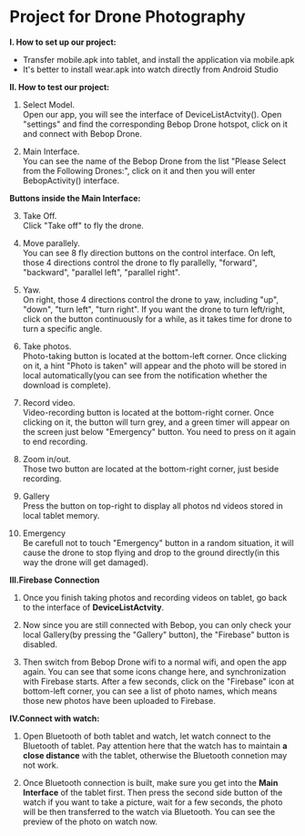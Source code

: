 # Project for Drone Photography

**I. How to set up our project:**
 - Transfer mobile.apk into tablet, and install the application via mobile.apk
 - It's better to install wear.apk into watch directly from Android Studio
 

**II. How to test our project:**
1. Select Model.  
Open our app, you will see the interface of DeviceListActvity(). Open "settings" and find the corresponding Bebop Drone hotspot, click on it and connect with Bebop Drone.

2. Main Interface.   
You can see the name of the Bebop Drone from the list "Please Select from the Following Drones:", click on it and then you will enter BebopActivity() interface.

**Buttons inside the Main Interface:**

3. Take Off.  
Click "Take off" to fly the drone.   

4. Move parallely.   
You can see 8 fly direction buttons on the control interface. On left, those 4 directions control the drone to fly parallelly, "forward", "backward", "parallel left", "parallel right".

5. Yaw.    
On right, those 4 directions control the drone to yaw, including "up", "down", "turn left", "turn right". If you want the drone to turn left/right, click on the button continuously for a while, as it takes time for drone to turn a specific angle.

6. Take photos.    
Photo-taking button is located at the bottom-left corner. Once clicking on it, a hint "Photo is taken" will appear and the photo will be stored in local automatically(you can see from the notification whether the download is complete).

7. Record video.   
Video-recording button is located at the bottom-right corner. Once clicking on it, the button will turn grey, and a green timer will appear on the screen just below "Emergency" button. You need to press on it again to end recording.

8. Zoom in/out.   
Those two button are located at the bottom-right corner, just beside recording. 

9. Gallery  
Press the button on top-right to display all photos nd videos stored in local tablet memory.

10. Emergency    
Be carefull not to touch "Emergency" button in a random situation, it will cause the drone to stop flying and drop to the ground directly(in this way the drone will get damaged).


**III.Firebase Connection**
1. Once you finish taking photos and recording videos on tablet, go back to the interface of **DeviceListActvity**. 

2. Now since you are still connected with Bebop, you can only check your local Gallery(by pressing the "Gallery" button), the "Firebase" button is disabled.

3. Then switch from Bebop Drone wifi to a normal wifi, and open the app again. You can see that some icons change here, and synchronization with Firebase starts. After a few seconds, click on the "Firebase" icon at bottom-left corner, you can see a list of photo names, which means those new photos have been uploaded to Firebase.


**IV.Connect with watch:**
1. Open Bluetooth of both tablet and watch, let watch connect to the Bluetooth of tablet. Pay attention here that the watch has to maintain **a close distance** with the tablet, otherwise the Bluetooth connetion may not work.

2. Once Bluetooth connection is built, make sure you get into the **Main Interface** of the tablet first. Then press the second side button of the watch if you want to take a picture, wait for a few seconds, the photo will be then transferred to the watch via Bluetooth. You can see the preview of the photo on watch now.

